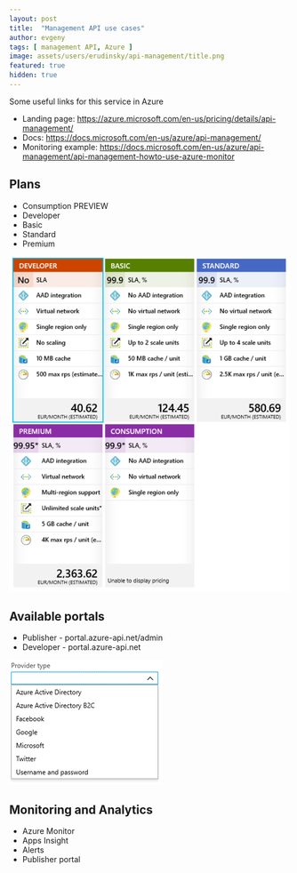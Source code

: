 ```yaml
---
layout: post
title:  "Management API use cases"
author: evgeny
tags: [ management API, Azure ]
image: assets/users/erudinsky/api-management/title.png
featured: true
hidden: true
---
```


Some useful links for this service in Azure

* Landing page: https://azure.microsoft.com/en-us/pricing/details/api-management/
* Docs: https://docs.microsoft.com/en-us/azure/api-management/
* Monitoring example: https://docs.microsoft.com/en-us/azure/api-management/api-management-howto-use-azure-monitor

## Plans

* Consumption PREVIEW
* Developer
* Basic
* Standard
* Premium

![API Management tiers](/assets/users/erudinsky/api-management/tiers.png)

## Available portals

* Publisher - portal.azure-api.net/admin
* Developer - portal.azure-api.net

![Supported identity providers](/assets/users/erudinsky/api-management/supported-identity-providers.png)

## Monitoring and Analytics

* Azure Monitor
* Apps Insight
* Alerts
* Publisher portal

